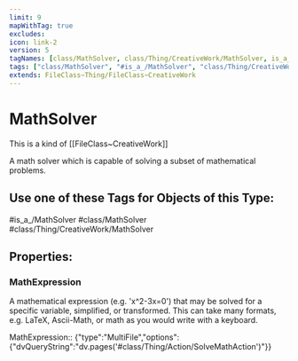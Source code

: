```yaml
---
limit: 9
mapWithTag: true
excludes:
icon: link-2
version: 5
tagNames: [class/MathSolver, class/Thing/CreativeWork/MathSolver, is_a_/MathSolver, schema-org/MathSolver]
tags: ["class/MathSolver", "#is_a_/MathSolver", "class/Thing/CreativeWork/MathSolver"]
extends: FileClass~Thing/FileClass~CreativeWork
---
```


# MathSolver
This is a kind of [[FileClass~CreativeWork]]

A math solver which is capable of solving a subset of mathematical problems.


## Use one of these Tags for Objects of this Type:

#is_a_/MathSolver
#class/MathSolver
#class/Thing/CreativeWork/MathSolver

## Properties:

### MathExpression
A mathematical expression (e.g. 'x^2-3x=0') that may be solved for a specific variable, simplified, or transformed. This can take many formats, e.g. LaTeX, Ascii-Math, or math as you would write with a keyboard.

MathExpression:: {"type":"MultiFile","options":{"dvQueryString":"dv.pages('#class/Thing/Action/SolveMathAction')"}}


